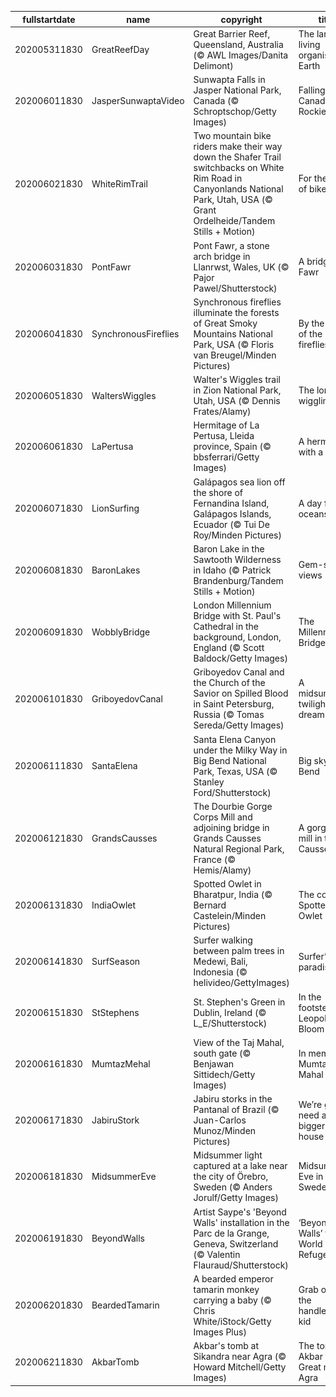 |fullstartdate|name|copyright|title|image|
|--|--|--|--|--|
202005311830|GreatReefDay|Great Barrier Reef, Queensland, Australia (© AWL Images/Danita Delimont)|The largest living organism on Earth|![](/en-IN/2020/06/202005311830GreatReefDay.jpg)|
202006011830|JasperSunwaptaVideo|Sunwapta Falls in Jasper National Park, Canada (© Schroptschop/Getty Images)|Falling for the Canadian Rockies|![](/en-IN/2020/06/202006011830JasperSunwaptaVideo.jpg)|
202006021830|WhiteRimTrail|Two mountain bike riders make their way down the Shafer Trail switchbacks on White Rim Road in Canyonlands National Park, Utah, USA (© Grant Ordelheide/Tandem Stills + Motion)|For the love of bikes|![](/en-IN/2020/06/202006021830WhiteRimTrail.jpg)|
202006031830|PontFawr|Pont Fawr, a stone arch bridge in Llanrwst, Wales, UK (© Pajor Pawel/Shutterstock)|A bridge too Fawr|![](/en-IN/2020/06/202006031830PontFawr.jpg)|
202006041830|SynchronousFireflies|Synchronous fireflies illuminate the forests of Great Smoky Mountains National Park, USA (© Floris van Breugel/Minden Pictures)|By the light of the fireflies|![](/en-IN/2020/06/202006041830SynchronousFireflies.jpg)|
202006051830|WaltersWiggles|Walter's Wiggles trail in Zion National Park, Utah, USA (© Dennis Frates/Alamy)|The long and wiggling path|![](/en-IN/2020/06/202006051830WaltersWiggles.jpg)|
202006061830|LaPertusa|Hermitage of La Pertusa, Lleida province, Spain (© bbsferrari/Getty Images)|A hermitage with a view|![](/en-IN/2020/06/202006061830LaPertusa.jpg)|
202006071830|LionSurfing|Galápagos sea lion off the shore of Fernandina Island, Galápagos Islands, Ecuador (© Tui De Roy/Minden Pictures)|A day for the oceans|![](/en-IN/2020/06/202006071830LionSurfing.jpg)|
202006081830|BaronLakes|Baron Lake in the Sawtooth Wilderness in Idaho (© Patrick Brandenburg/Tandem Stills + Motion)|Gem-state views|![](/en-IN/2020/06/202006081830BaronLakes.jpg)|
202006091830|WobblyBridge|London Millennium Bridge with St. Paul's Cathedral in the background, London, England (© Scott Baldock/Getty Images)|The Millennium Bridge at 20|![](/en-IN/2020/06/202006091830WobblyBridge.jpg)|
202006101830|GriboyedovCanal|Griboyedov Canal and the Church of the Savior on Spilled Blood in Saint Petersburg, Russia (© Tomas Sereda/Getty Images)|A midsummer twilight's dream|![](/en-IN/2020/06/202006101830GriboyedovCanal.jpg)|
202006111830|SantaElena|Santa Elena Canyon under the Milky Way in Big Bend National Park, Texas, USA (© Stanley Ford/Shutterstock)|Big sky at Big Bend|![](/en-IN/2020/06/202006111830SantaElena.jpg)|
202006121830|GrandsCausses|The Dourbie Gorge Corps Mill and adjoining bridge in Grands Causses Natural Regional Park, France (© Hemis/Alamy)|A gorge-ous mill in the Causses|![](/en-IN/2020/06/202006121830GrandsCausses.jpg)|
202006131830|IndiaOwlet|Spotted Owlet in Bharatpur, India (© Bernard Castelein/Minden Pictures)|The common Spotted Owlet|![](/en-IN/2020/06/202006131830IndiaOwlet.jpg)|
202006141830|SurfSeason|Surfer walking between palm trees in Medewi, Bali, Indonesia (© helivideo/GettyImages)|Surfer’s paradise|![](/en-IN/2020/06/202006141830SurfSeason.jpg)|
202006151830|StStephens|St. Stephen's Green in Dublin, Ireland (© L_E/Shutterstock)|In the footsteps of Leopold Bloom|![](/en-IN/2020/06/202006151830StStephens.jpg)|
202006161830|MumtazMehal|View of the Taj Mahal, south gate (© Benjawan Sittidech/Getty Images)|In memory of Mumtaz Mahal|![](/en-IN/2020/06/202006161830MumtazMehal.jpg)|
202006171830|JabiruStork|Jabiru storks in the Pantanal of Brazil (© Juan-Carlos Munoz/Minden Pictures)|We’re gonna need a bigger bird house|![](/en-IN/2020/06/202006171830JabiruStork.jpg)|
202006181830|MidsummerEve|Midsummer light captured at a lake near the city of Örebro, Sweden (© Anders Jorulf/Getty Images)|Midsummer's Eve in Sweden|![](/en-IN/2020/06/202006181830MidsummerEve.jpg)|
202006191830|BeyondWalls|Artist Saype's 'Beyond Walls' installation in the Parc de la Grange, Geneva, Switzerland (© Valentin Flauraud/Shutterstock)|‘Beyond Walls’ for World Refugee Day|![](/en-IN/2020/06/202006191830BeyondWalls.jpg)|
202006201830|BeardedTamarin|A bearded emperor tamarin monkey carrying a baby (© Chris White/iStock/Getty Images Plus)|Grab onto the handlebars, kid|![](/en-IN/2020/06/202006201830BeardedTamarin.jpg)|
202006211830|AkbarTomb|Akbar's tomb at Sikandra near Agra (© Howard Mitchell/Getty Images)|The tomb of Akbar the Great near Agra|![](/en-IN/2020/06/202006211830AkbarTomb.jpg)|
